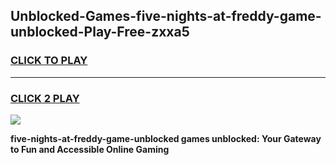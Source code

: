 
## Unblocked-Games-five-nights-at-freddy-game-unblocked-Play-Free-zxxa5
<h3>
<a href="https://premium76.site?title=five-nights-at-freddy-game-unblocked&ref=18A1">CLICK TO PLAY</a></h3>
<hr>

<h3>
<a href="https://premium76.site?title=five-nights-at-freddy-game-unblocked&ref=18A1">CLICK 2 PLAY</a>
  
</h3>

<a href="https://premium76.site?title=five-nights-at-freddy-game-unblocked&ref=18A1"><img src="https://clearcache.store/games.png"></a>


**five-nights-at-freddy-game-unblocked games unblocked: Your Gateway to Fun and Accessible Online Gaming**
